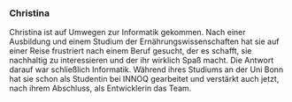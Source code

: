 ### Christina

Christina ist auf Umwegen zur Informatik gekommen. Nach einer Ausbildung und einem Studium der Ernährungswissenschaften
hat sie auf einer Reise frustriert nach einem Beruf gesucht, der es schafft, sie nachhaltig zu interessieren und der ihr
wirklich Spaß macht. Die Antwort darauf war schließlich Informatik. Während ihres Studiums an der Uni Bonn hat sie schon
als Studentin bei INNOQ gearbeitet und verstärkt auch jetzt, nach ihrem Abschluss, als Entwicklerin das Team.
